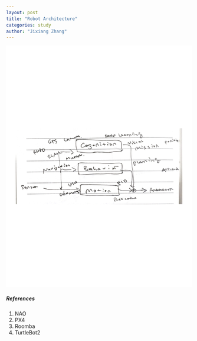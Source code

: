 ```yaml
---
layout: post
title: "Robot Architecture"
categories: study
author: "Jixiang Zhang"
---
```




![](/images/robotarchi.jpg)



##### References

1. NAO
2. PX4
3. Roomba
4. TurtleBot2

